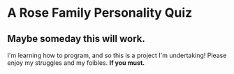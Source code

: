 
# A Rose Family Personality Quiz

## Maybe someday this will work.

I'm learning how to program, and so this is a project I'm undertaking! Please enjoy my struggles and my foibles. **If you must.**
